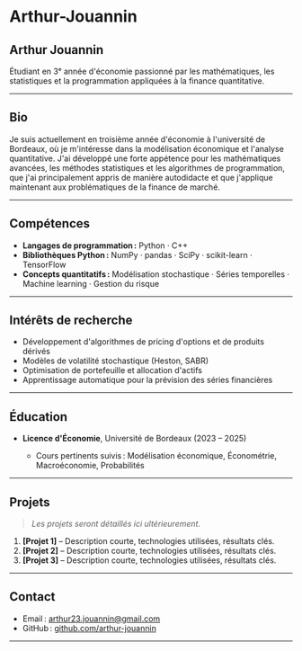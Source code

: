 # Arthur-Jouannin
## Arthur Jouannin

Étudiant en 3ᵉ année d'économie passionné par les mathématiques, les statistiques et la programmation appliquées à la finance quantitative.

---

## Bio

Je suis actuellement en troisième année d'économie à l'université de Bordeaux, où je m'intéresse dans la modélisation économique et l'analyse quantitative. J'ai développé une forte appétence pour les mathématiques avancées, les méthodes statistiques et les algorithmes de programmation, que j'ai principalement appris de manière autodidacte et que j'applique maintenant aux problématiques de la finance de marché.

---

## Compétences

* **Langages de programmation :** Python · C++
* **Bibliothèques Python :** NumPy · pandas · SciPy · scikit-learn · TensorFlow
* **Concepts quantitatifs :** Modélisation stochastique · Séries temporelles · Machine learning · Gestion du risque

---

## Intérêts de recherche

* Développement d'algorithmes de pricing d'options et de produits dérivés
* Modèles de volatilité stochastique (Heston, SABR)
* Optimisation de portefeuille et allocation d'actifs
* Apprentissage automatique pour la prévision des séries financières

---

## Éducation

* **Licence d'Économie**, Université de Bordeaux (2023 – 2025)

  * Cours pertinents suivis : Modélisation économique, Économétrie, Macroéconomie, Probabilités

---

## Projets

> *Les projets seront détaillés ici ultérieurement.*

1. **\[Projet 1]** – Description courte, technologies utilisées, résultats clés.
2. **\[Projet 2]** – Description courte, technologies utilisées, résultats clés.
3. **\[Projet 3]** – Description courte, technologies utilisées, résultats clés.

---

## Contact

* Email : [arthur23.jouannin@gmail.com](mailto:arthur23.jouannin@gmail.com)
* GitHub : [github.com/arthur-jouannin](https://github.com/arthur-jouannin)

---

